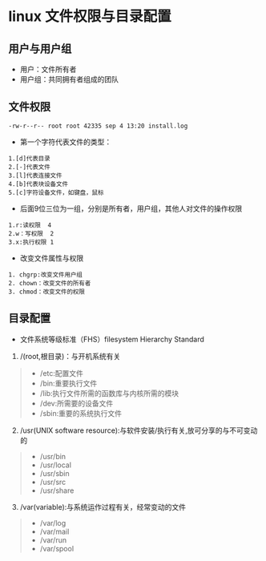 # linux 文件权限与目录配置
## 用户与用户组
+ 用户：文件所有者
+ 用户组：共同拥有者组成的团队
## 文件权限
```
-rw-r--r-- root root 42335 sep 4 13:20 install.log
```
+ 第一个字符代表文件的类型：
```
1.[d]代表目录
2.[-]代表文件
3.[l]代表连接文件
4.[b]代表块设备文件
5.[c]字符设备文件，如键盘，鼠标
```
+ 后面9位三位为一组，分别是所有者，用户组，其他人对文件的操作权限
```
1.r:读权限  4
2.w：写权限  2
3.x:执行权限 1
```
+ 改变文件属性与权限
``` 
1. chgrp:改变文件用户组
2. chown：改变文件的所有者
3. chmod：改变文件的权限
```

## 目录配置
+ 文件系统等级标准（FHS）filesystem Hierarchy Standard
1. /(root,根目录)：与开机系统有关
>+ /etc:配置文件
>+ /bin:重要执行文件
>+ /lib:执行文件所需的函数库与内核所需的模块
>+ /dev:所需要的设备文件
>+ /sbin:重要的系统执行文件
2. /usr(UNIX software resource):与软件安装/执行有关,放可分享的与不可变动的
>+ /usr/bin
>+ /usr/local
>+ /usr/sbin
>+ /usr/src
>+ /usr/share
3. /var(variable):与系统运作过程有关，经常变动的文件
>+ /var/log
>+ /var/mail
>+ /var/run
>+ /var/spool
